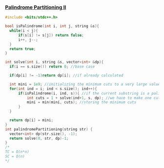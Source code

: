 ### [Palindrome Partitioning ll](https://www.codingninjas.com/studio/problems/palindrome-partitioning-ll_8230732?challengeSlug=striver-sde-challenge)

```cpp
#include <bits/stdc++.h> 

bool isPalindrome(int i, int j, string &s){
  while(i < j){
      if(s[i] != s[j]) return false;
      i++, j--;
  }
  return true;
}

int solve(int i, string &s, vector<int> &dp){
  if(i == s.size()) return 0; //base case

  if(dp[i] != -1)return dp[i]; //if already calculated

  int mini = 1e9; //initializing the minimum cuts to a very large value
  for(int ind = i; ind < s.size(); ind++){
      if(isPalindrome(i, ind, s)){ //if the current substring is a palindrome
          int cuts = 1 + solve(ind+1, s, dp); //we have to make one cut and then we have to find the minimum cuts for the remaining string
          mini = min(mini, cuts); //storing the minimum cuts
      }
  }

  return dp[i] = mini;
}
int palindromePartitioning(string str) {
  vector<int> dp(str.size(), -1);
  return solve(0, str, dp)-1;
}
/*
TC = O(n*n)
SC = O(n)
*/
```